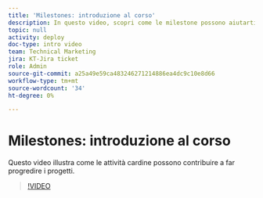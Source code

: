 ```yaml
---
title: 'Milestones: introduzione al corso'
description: In questo video, scopri come le milestone possono aiutarti a far avanzare i progetti.
topic: null
activity: deploy
doc-type: intro video
team: Technical Marketing
jira: KT-Jira ticket
role: Admin
source-git-commit: a25a49e59ca483246271214886ea4dc9c10e8d66
workflow-type: tm+mt
source-wordcount: '34'
ht-degree: 0%

---
```


# Milestones: introduzione al corso

Questo video illustra come le attività cardine possono contribuire a far progredire i progetti.

>[!VIDEO](https://video.tv.adobe.com/v/335203/?quality=12&learn=on)
